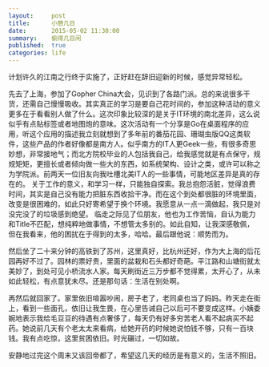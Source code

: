 ```yaml
---
layout:     post
title:      小憩几日
date:       2015-05-02 11:30:00
summary:    偷得几日闲
published:  true
categories: life
---
```


计划许久的江南之行终于实施了，正好赶在辞旧迎新的时候，感觉异常轻松。

先去了上海，参加了Gopher China大会，见识到了各路门派。总的来说很多干货，还需自己慢慢吸收。其实真正的学习是要自己花时间的，参加这种活动的意义更多在于看看别人做了什么。这次印象比较深的是关于IT环境的南北差异，这么说似乎有点贴标签或者地图炮的意味。这次活动有一个分享是Go在桌面程序的应用，听这个应用的描述我立刻就想到了多年前的番茄花园、珊瑚虫版QQ这类软件，这些产品的作者好像都是南方人。似乎南方的IT人更Geek一些，有很多奇思妙想，非常接地气；而北方院校毕业的人包括我自己，给我感觉就是有点保守，规规矩矩，更擅长或者倾向做一些大的东西，如系统架构、设计之类，或许可以称之为学院派。前两天一位旧友向我吐槽北美IT人的一些事情，可能地区差异是真的存在的。
关于工作的意义，和学习一样，只能独自探索。我总抱怨活脏，觉得浪费时间，其实是自己没有能力把脏东西收拾干净。而在这个到处都很脏的环境里面，改变是很困难的，如此只好寄希望于换个环境。我愿意从一点一滴做起，我只是对没完没了的垃圾感到绝望。
临走之际见了位朋友，他也为工作苦恼，自认为能力和Title不匹配，想纯粹地做事情，不想管太多别的。如此自知，让我深感敬佩，但在我看来，他的困扰在于得到的太多，哈哈。最后跟他说：顺势而为。

然后坐了二十来分钟的高铁到了苏州，这里真好，比杭州还好，作为大上海的后花园再好不过了。园林的票好贵，里面的盆栽和石头都好奇葩。平江路和山塘街就太美妙了，到处可见小桥流水人家。每天刷街近三万步都不觉得累，太开心了，从未如此轻松，有点意犹未尽。还是那句话：生活在别处啊。

再然后就回家了。家里依旧喧嚣吵闹，房子老了，老同桌也当了妈妈。昨天走在街上，看到一些面孔，依旧让我生畏，在心里告诫自己以后可不要变成这样。小姨委婉地表示我给毛豆豆的待遇有点奢侈了，每天仍有好多穷苦老人看不起病买不起药。她说前几天有个老太太来看病，给她开药的时候她说怕钱不够，只有一百块钱。我有点吃惊，这里贫困依旧。时光碾过，一切如故。

安静地过完这个周末又该回帝都了，希望这几天的经历是有意义的，生活不照旧。
